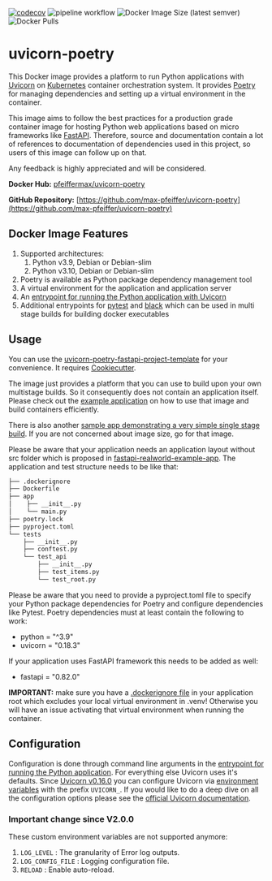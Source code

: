 [![codecov](https://codecov.io/gh/max-pfeiffer/uvicorn-poetry/branch/main/graph/badge.svg?token=WQI2SJJLZN)](https://codecov.io/gh/max-pfeiffer/uvicorn-poetry)
![pipeline workflow](https://github.com/max-pfeiffer/uvicorn-poetry/actions/workflows/pipeline.yml/badge.svg)
![Docker Image Size (latest semver)](https://img.shields.io/docker/image-size/pfeiffermax/uvicorn-poetry?sort=semver)
![Docker Pulls](https://img.shields.io/docker/pulls/pfeiffermax/uvicorn-poetry)
# uvicorn-poetry
This Docker image provides a platform to run Python applications with [Uvicorn](https://github.com/encode/uvicorn) on [Kubernetes](https://kubernetes.io/) container orchestration system.
It provides [Poetry](https://python-poetry.org/) for managing dependencies and setting up a virtual environment in the container.

This image aims to follow the best practices for a production grade container image for hosting Python web applications based
on micro frameworks like [FastAPI](https://fastapi.tiangolo.com/).
Therefore, source and documentation contain a lot of references to documentation of dependencies used in this project, so users
of this image can follow up on that.

Any feedback is highly appreciated and will be considered.

**Docker Hub:** [pfeiffermax/uvicorn-poetry](https://hub.docker.com/r/pfeiffermax/uvicorn-poetry)

**GitHub Repository:** [https://github.com/max-pfeiffer/uvicorn-poetry](https://github.com/max-pfeiffer/uvicorn-poetry)

## Docker Image Features
1. Supported architectures:
   1. Python v3.9, Debian or Debian-slim
   2. Python v3.10, Debian or Debian-slim
2. Poetry is available as Python package dependency management tool
3. A virtual environment for the application and application server
4. An [entrypoint for running the Python application with Uvicorn](https://github.com/max-pfeiffer/uvicorn-poetry/blob/main/build/scripts/start_uvicorn.sh)
5. Additional entrypoints for [pytest](https://github.com/max-pfeiffer/uvicorn-poetry/blob/main/build/scripts/pytest_entrypoint.sh)
   and [black](https://github.com/max-pfeiffer/uvicorn-poetry/blob/main/build/scripts/black_entrypoint.sh) which can be used in
   multi stage builds for building docker executables

## Usage
You can use the [uvicorn-poetry-fastapi-project-template](https://github.com/max-pfeiffer/uvicorn-poetry-fastapi-project-template) for your convenience.
It requires [Cookiecutter](https://github.com/cookiecutter/cookiecutter).

The image just provides a platform that you can use to build upon your own multistage builds. So it consequently does not contain an
application itself. Please check out the [example application](https://github.com/max-pfeiffer/uvicorn-poetry/tree/main/examples/fast_api_multistage_build)
on how to use that image and build containers efficiently.

There is also another [sample app demonstrating a very simple single stage build](https://github.com/max-pfeiffer/uvicorn-poetry/tree/main/examples/fast_api_singlestage_build).
If you are not concerned about image size, go for that image.

Please be aware that your application needs an application layout without src folder which is proposed in
[fastapi-realworld-example-app](https://github.com/nsidnev/fastapi-realworld-example-app).
The application and test structure needs to be like that:
```bash
├── .dockerignore
├── Dockerfile
├── app
│    ├── __init__.py
│    └── main.py
├── poetry.lock
├── pyproject.toml
└── tests
    ├── __init__.py
    ├── conftest.py
    └── test_api
        ├── __init__.py
        ├── test_items.py
        └── test_root.py
```
Please be aware that you need to provide a pyproject.toml file to specify your Python package dependencies for Poetry and configure
dependencies like Pytest. Poetry dependencies must at least contain the following to work:
* python = "^3.9"
* uvicorn = "0.18.3"

If your application uses FastAPI framework this needs to be added as well:
* fastapi = "0.82.0"

**IMPORTANT:** make sure you have a [.dockerignore file](https://github.com/max-pfeiffer/uvicorn-poetry/blob/main/examples/fast_api_multistage_build/.dockerignore)
in your application root which excludes your local virtual environment in .venv! Otherwise you will have an issue activating that virtual
environment when running the container.

## Configuration
Configuration is done through command line arguments in the
[entrypoint for running the Python application](https://github.com/max-pfeiffer/uvicorn-poetry/blob/main/build/scripts/start_uvicorn.sh).
For everything else Uvicorn uses it's defaults.
Since [Uvicorn v0.16.0](https://github.com/encode/uvicorn/releases/tag/0.16.0) you can configure Uvicorn via
[environment variables](https://www.uvicorn.org/settings/) with the prefix `UVICORN_`.
If you would like to do a deep dive on all the configuration options please see the
[official Uvicorn documentation](https://www.uvicorn.org/settings/).

### Important change since V2.0.0
These custom environment variables are not supported anymore: 
1. `LOG_LEVEL` : The granularity of Error log outputs.
2. `LOG_CONFIG_FILE` : Logging configuration file.
3. `RELOAD` : Enable auto-reload.
